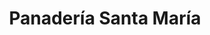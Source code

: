 ---
title: "Panadería Santa María"
url: /ciudad-guayana-puerto-ordaz/panaderia-santa-maria/
shop: panadería
---
